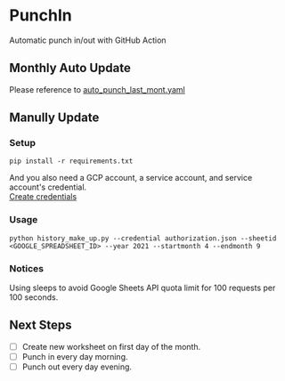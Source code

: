 # PunchIn
Automatic punch in/out with GitHub Action

## Monthly Auto Update

Please reference to [auto_punch_last_mont.yaml](.github/workflows/auto_punch_last_mont.yaml)

## Manully Update

### Setup

```
pip install -r requirements.txt
```

And you also need a GCP account, a service account, and service account's credential.  
[Create credentials](https://developers.google.com/workspace/guides/create-credentials)

### Usage

```
python history_make_up.py --credential authorization.json --sheetid <GOOGLE_SPREADSHEET_ID> --year 2021 --startmonth 4 --endmonth 9
```

### Notices
Using sleeps to avoid Google Sheets API quota limit for 100 requests per 100 seconds.

## Next Steps

- [ ] Create new worksheet on first day of the month.
- [ ] Punch in every day morning.
- [ ] Punch out every day evening.
